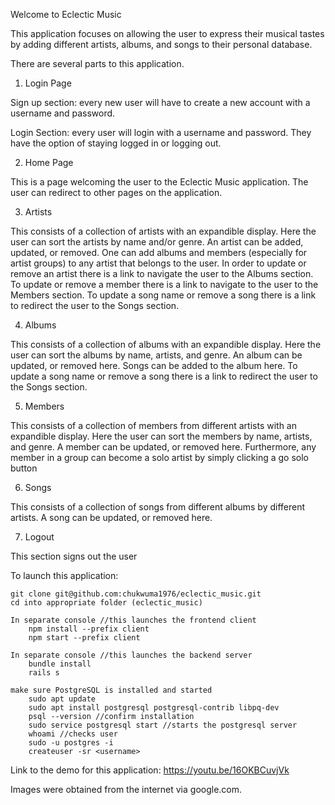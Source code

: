 Welcome to Eclectic Music

This application focuses on allowing the user to express their musical tastes by adding different artists, albums, and songs to their personal database.

There are several parts to this application.

1. Login Page
    
Sign up section: every new user will have to create a new account with a username and password.

Login Section: every user will login with a username and password.  They have the option of staying logged in or logging out.

2. Home Page

This is a page welcoming the user to the Eclectic Music application.  The user can redirect to other pages on the application.

3. Artists

This consists of a collection of artists with an expandible display.  Here the user can sort the artists by name and/or genre.  An artist can be added, updated, or removed.  One can add albums and members (especially for artist groups) to any artist that belongs to the user.  In order to update or remove an artist there is a link to navigate the user to the Albums section.  To update or remove a member there is a link to navigate to the user to the Members section.  To update a song name or remove a song there is a link to redirect the user to the Songs section.  

4. Albums

This consists of a collection of albums with an expandible display.  Here the user can sort the albums by name, artists, and genre.  An album can be updated, or removed here.  Songs can be added to the album here.  To update a song name or remove a song there is a link to redirect the user to the Songs section.

5. Members

This consists of a collection of members from different artists with an expandible display.  Here the user can sort the members by name, artists, and genre.  A member can be updated, or removed here.  Furthermore, any member in a group can become a solo artist by simply clicking a go solo button

6. Songs

This consists of a collection of songs from different albums by different artists.  A song can be updated, or removed here.

7. Logout

This section signs out the user

To launch this application:

    git clone git@github.com:chukwuma1976/eclectic_music.git
    cd into appropriate folder (eclectic_music)

    In separate console //this launches the frontend client
        npm install --prefix client
        npm start --prefix client

    In separate console //this launches the backend server
        bundle install
        rails s

    make sure PostgreSQL is installed and started
        sudo apt update
        sudo apt install postgresql postgresql-contrib libpq-dev
        psql --version //confirm installation
        sudo service postgresql start //starts the postgresql server
        whoami //checks user
        sudo -u postgres -i
        createuser -sr <username>

Link to the demo for this application: https://youtu.be/16OKBCuvjVk

Images were obtained from the internet via google.com.